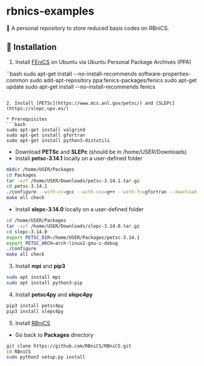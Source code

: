 # rbnics-examples

💾 A personal repository to store reduced basis codes on RBniCS. 


## 🔨 Installation

1. Install [FEniCS](https://fenics.readthedocs.io/en/latest/installation.html#debian-ubuntu-packages) on Ubuntu via Ubuntu Personal Package Archives (PPA)

``bash
sudo apt-get install --no-install-recommends software-properties-common
sudo add-apt-repository ppa:fenics-packages/fenics
sudo apt-get update
sudo apt-get install --no-install-recommends fenics
```

2. Install [PETSc](https://www.mcs.anl.gov/petsc/) and [SLEPc](https://slepc.upv.es/)

* Prerequisites
```bash
sudo apt-get install valgrind
sudo apt-get install gfortran
sudo apt-get install python3-distutils
```

* Download **PETSc** and **SLEPc** (should be in /home/USER/Downloads)
* Install **petsc-3.14.1** locally on a user-defined folder
```bash
mkdir /home/USER/Packages
cd Packages
tar -xzf /home/USER/Downloads/petsc-3.14.1.tar.gz
cd petsc-3.14.1
./configure --with-cc=gcc --with-cxx=g++ --with-fc=gfortran --download-mpich --download-fblaslapack
make all check
```
* Install **slepc-3.14.0** locally on a user-defined folder
```bash
cd /home/USER/Packages
tar -xzf /home/USER/Downloads/slepc-3.14.0.tar.gz
cd slepc-3.14.0
export PETSC_DIR=/home/USER/Packages/petsc-3.14.1
export PETSC_ARCH=arch-linux2-gnu-c-debug
./configure
make all check
```

3. Install **mpi** and **pip3**

```bash
sudo apt install mpi
sudo apt install python3-pip
```

4. Install **petsc4py** and **slepc4py**

```bash
pip3 install petsc4py
pip3 install slepc4py
```

5. Install [RBniCS](https://www.rbnicsproject.org/)

* Go back to **Packages** directory

```bash
git clone https://github.com/RBniCS/RBniCS.git
cd RBniCS
sudo python3 setup.py install
```



<!--stackedit_data:
eyJoaXN0b3J5IjpbMTk3Njk4MTMyMyw3NTU1NTEsLTE4ODI3MT
gyMzMsLTU5NDkwMDE4N119
-->
